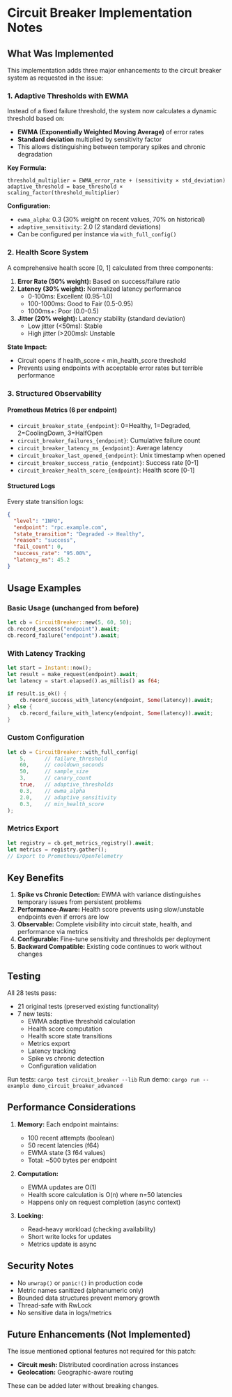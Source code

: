 # Circuit Breaker Implementation Notes

## What Was Implemented

This implementation adds three major enhancements to the circuit breaker system as requested in the issue:

### 1. Adaptive Thresholds with EWMA
Instead of a fixed failure threshold, the system now calculates a dynamic threshold based on:
- **EWMA (Exponentially Weighted Moving Average)** of error rates
- **Standard deviation** multiplied by sensitivity factor
- This allows distinguishing between temporary spikes and chronic degradation

**Key Formula:**
```
threshold_multiplier = EWMA_error_rate + (sensitivity × std_deviation)
adaptive_threshold = base_threshold × scaling_factor(threshold_multiplier)
```

**Configuration:**
- `ewma_alpha`: 0.3 (30% weight on recent values, 70% on historical)
- `adaptive_sensitivity`: 2.0 (2 standard deviations)
- Can be configured per instance via `with_full_config()`

### 2. Health Score System
A comprehensive health score [0, 1] calculated from three components:

1. **Error Rate (50% weight):** Based on success/failure ratio
2. **Latency (30% weight):** Normalized latency performance
   - 0-100ms: Excellent (0.95-1.0)
   - 100-1000ms: Good to Fair (0.5-0.95)
   - 1000ms+: Poor (0.0-0.5)
3. **Jitter (20% weight):** Latency stability (standard deviation)
   - Low jitter (<50ms): Stable
   - High jitter (>200ms): Unstable

**State Impact:**
- Circuit opens if health_score < min_health_score threshold
- Prevents using endpoints with acceptable error rates but terrible performance

### 3. Structured Observability

#### Prometheus Metrics (6 per endpoint)
- `circuit_breaker_state_{endpoint}`: 0=Healthy, 1=Degraded, 2=CoolingDown, 3=HalfOpen
- `circuit_breaker_failures_{endpoint}`: Cumulative failure count
- `circuit_breaker_latency_ms_{endpoint}`: Average latency
- `circuit_breaker_last_opened_{endpoint}`: Unix timestamp when opened
- `circuit_breaker_success_ratio_{endpoint}`: Success rate [0-1]
- `circuit_breaker_health_score_{endpoint}`: Health score [0-1]

#### Structured Logs
Every state transition logs:
```json
{
  "level": "INFO",
  "endpoint": "rpc.example.com",
  "state_transition": "Degraded -> Healthy",
  "reason": "success",
  "fail_count": 0,
  "success_rate": "95.00%",
  "latency_ms": 45.2
}
```

## Usage Examples

### Basic Usage (unchanged from before)
```rust
let cb = CircuitBreaker::new(5, 60, 50);
cb.record_success("endpoint").await;
cb.record_failure("endpoint").await;
```

### With Latency Tracking
```rust
let start = Instant::now();
let result = make_request(endpoint).await;
let latency = start.elapsed().as_millis() as f64;

if result.is_ok() {
    cb.record_success_with_latency(endpoint, Some(latency)).await;
} else {
    cb.record_failure_with_latency(endpoint, Some(latency)).await;
}
```

### Custom Configuration
```rust
let cb = CircuitBreaker::with_full_config(
    5,      // failure_threshold
    60,     // cooldown_seconds
    50,     // sample_size
    3,      // canary_count
    true,   // adaptive_thresholds
    0.3,    // ewma_alpha
    2.0,    // adaptive_sensitivity
    0.3,    // min_health_score
);
```

### Metrics Export
```rust
let registry = cb.get_metrics_registry().await;
let metrics = registry.gather();
// Export to Prometheus/OpenTelemetry
```

## Key Benefits

1. **Spike vs Chronic Detection:** EWMA with variance distinguishes temporary issues from persistent problems
2. **Performance-Aware:** Health score prevents using slow/unstable endpoints even if errors are low
3. **Observable:** Complete visibility into circuit state, health, and performance via metrics
4. **Configurable:** Fine-tune sensitivity and thresholds per deployment
5. **Backward Compatible:** Existing code continues to work without changes

## Testing

All 28 tests pass:
- 21 original tests (preserved existing functionality)
- 7 new tests:
  - EWMA adaptive threshold calculation
  - Health score computation
  - Health score state transitions
  - Metrics export
  - Latency tracking
  - Spike vs chronic detection
  - Configuration validation

Run tests: `cargo test circuit_breaker --lib`
Run demo: `cargo run --example demo_circuit_breaker_advanced`

## Performance Considerations

1. **Memory:** Each endpoint maintains:
   - 100 recent attempts (boolean)
   - 50 recent latencies (f64)
   - EWMA state (3 f64 values)
   - Total: ~500 bytes per endpoint

2. **Computation:** 
   - EWMA updates are O(1)
   - Health score calculation is O(n) where n=50 latencies
   - Happens only on request completion (async context)

3. **Locking:**
   - Read-heavy workload (checking availability)
   - Short write locks for updates
   - Metrics update is async

## Security Notes

- No `unwrap()` or `panic!()` in production code
- Metric names sanitized (alphanumeric only)
- Bounded data structures prevent memory growth
- Thread-safe with RwLock
- No sensitive data in logs/metrics

## Future Enhancements (Not Implemented)

The issue mentioned optional features not required for this patch:
- **Circuit mesh:** Distributed coordination across instances
- **Geolocation:** Geographic-aware routing

These can be added later without breaking changes.
